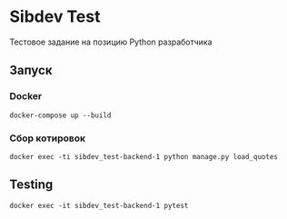 # Sibdev Test  
Тестовое задание на позицию Python разработчика

## Запуск
### Docker 
```
docker-compose up --build
```
### Сбор котировок
```
docker exec -ti sibdev_test-backend-1 python manage.py load_quotes
```

## Testing 
```
docker exec -it sibdev_test-backend-1 pytest
```
